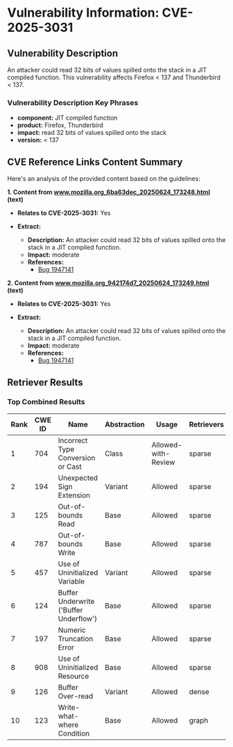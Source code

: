 # Vulnerability Information: CVE-2025-3031

## Vulnerability Description
An attacker could read 32 bits of values spilled onto the stack in a JIT compiled function. This vulnerability affects Firefox < 137 and Thunderbird < 137.

### Vulnerability Description Key Phrases
- **component:** JIT compiled function
- **product:** Firefox, Thunderbird
- **impact:** read 32 bits of values spilled onto the stack
- **version:** < 137

## CVE Reference Links Content Summary
Here's an analysis of the provided content based on the guidelines:

**1. Content from www.mozilla.org_6ba63dec_20250624_173248.html (text)**

*   **Relates to CVE-2025-3031:** Yes
*   **Extract:**

    *   **Description:** An attacker could read 32 bits of values spilled onto the stack in a JIT compiled function.
    *   **Impact:** moderate
    *   **References:**
        *   [Bug 1947141](https://bugzilla.mozilla.org/show_bug.cgi?id=1947141)

**2. Content from www.mozilla.org_942174d7_20250624_173249.html (text)**

*   **Relates to CVE-2025-3031:** Yes
*   **Extract:**

    *   **Description:** An attacker could read 32 bits of values spilled onto the stack in a JIT compiled function.
    *   **Impact:** moderate
    *   **References:**
        *   [Bug 1947141](https://bugzilla.mozilla.org/show_bug.cgi?id=1947141)

## Retriever Results

### Top Combined Results

| Rank | CWE ID | Name | Abstraction | Usage  | Retrievers | Individual Scores |
|------|--------|------|-------------|-------|------------|-------------------|
| 1 | 704 | Incorrect Type Conversion or Cast | Class | Allowed-with-Review | sparse | 0.052 |
| 2 | 194 | Unexpected Sign Extension | Variant | Allowed | sparse | 0.052 |
| 3 | 125 | Out-of-bounds Read | Base | Allowed | sparse | 0.048 |
| 4 | 787 | Out-of-bounds Write | Base | Allowed | sparse | 0.048 |
| 5 | 457 | Use of Uninitialized Variable | Variant | Allowed | sparse | 0.045 |
| 6 | 124 | Buffer Underwrite ('Buffer Underflow') | Base | Allowed | sparse | 0.044 |
| 7 | 197 | Numeric Truncation Error | Base | Allowed | sparse | 0.044 |
| 8 | 908 | Use of Uninitialized Resource | Base | Allowed | sparse | 0.042 |
| 9 | 126 | Buffer Over-read | Variant | Allowed | dense | 0.569 |
| 10 | 123 | Write-what-where Condition | Base | Allowed | graph | 0.003 |

